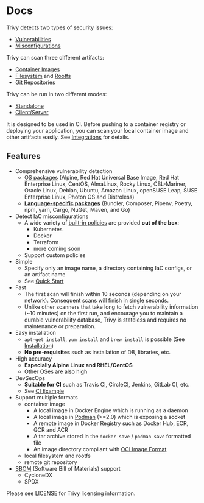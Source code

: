 # Docs

Trivy detects two types of security issues:

- [Vulnerabilities][vuln]
- [Misconfigurations][misconf]

Trivy can scan three different artifacts:

- [Container Images][container]
- [Filesystem][filesystem] and [Rootfs][rootfs]
- [Git Repositories][repo]

Trivy can be run in two different modes:

- [Standalone][standalone]
- [Client/Server][client-server]

It is designed to be used in CI. Before pushing to a container registry or deploying your application, you can scan your local container image and other artifacts easily.
See [Integrations][integrations] for details.

## Features

- Comprehensive vulnerability detection
    - [OS packages][os] (Alpine, Red Hat Universal Base Image, Red Hat Enterprise Linux, CentOS, AlmaLinux, Rocky Linux, CBL-Mariner, Oracle Linux, Debian, Ubuntu, Amazon Linux, openSUSE Leap, SUSE Enterprise Linux, Photon OS and Distroless)
    - [**Language-specific packages**][lang] (Bundler, Composer, Pipenv, Poetry, npm, yarn, Cargo, NuGet, Maven, and Go)
- Detect IaC misconfigurations
    - A wide variety of [built-in policies][builtin] are provided **out of the box**:
        - Kubernetes
        - Docker
        - Terraform
        - more coming soon
    - Support custom policies
- Simple
    - Specify only an image name, a directory containing IaC configs, or an artifact name
    - See [Quick Start][quickstart]
- Fast
    - The first scan will finish within 10 seconds (depending on your network). Consequent scans will finish in single seconds.
    - Unlike other scanners that take long to fetch vulnerability information (~10 minutes) on the first run, and encourage you to maintain a durable vulnerability database, Trivy is stateless and requires no maintenance or preparation.
- Easy installation
    - `apt-get install`, `yum install` and `brew install` is possible (See [Installation][installation])
    - **No pre-requisites** such as installation of DB, libraries, etc.
- High accuracy
    - **Especially Alpine Linux and RHEL/CentOS**
    - Other OSes are also high
- DevSecOps
    - **Suitable for CI** such as Travis CI, CircleCI, Jenkins, GitLab CI, etc.
    - See [CI Example][integrations]
- Support multiple formats
    - container image
        - A local image in Docker Engine which is running as a daemon
        - A local image in [Podman][podman] (>=2.0) which is exposing a socket
        - A remote image in Docker Registry such as Docker Hub, ECR, GCR and ACR
        - A tar archive stored in the `docker save` / `podman save` formatted file
        - An image directory compliant with [OCI Image Format][oci]
    - local filesystem and rootfs
    - remote git repository
- [SBOM][sbom] (Software Bill of Materials) support
    - CycloneDX 
    - SPDX

Please see [LICENSE][license] for Trivy licensing information.

[installation]: ../getting-started/installation.md
[vuln]: ../docs/vulnerability/scanning/index.md
[misconf]: ../docs/misconfiguration/index.md
[container]: ../docs/vulnerability/scanning/image.md
[rootfs]: ../docs/vulnerability/scanning/rootfs.md
[filesystem]: ../docs/vulnerability/scanning/filesystem.md
[repo]: ../docs/vulnerability/scanning/git-repository.md

[standalone]: ../docs/references/modes/standalone.md
[client-server]: ../docs/references/modes/client-server.md
[integrations]: ../docs/integrations/index.md

[os]: ../docs/vulnerability/detection/os.md
[lang]: ../docs/vulnerability/detection/language.md

[builtin]: ../docs/misconfiguration/policy/builtin.md
[quickstart]: ../getting-started/quickstart.md
[podman]: ../docs/advanced/container/podman.md

[sbom]: ../docs/sbom/index.md

[oci]: https://github.com/opencontainers/image-spec
[license]:  https://github.com/aquasecurity/trivy/blob/main/LICENSE
